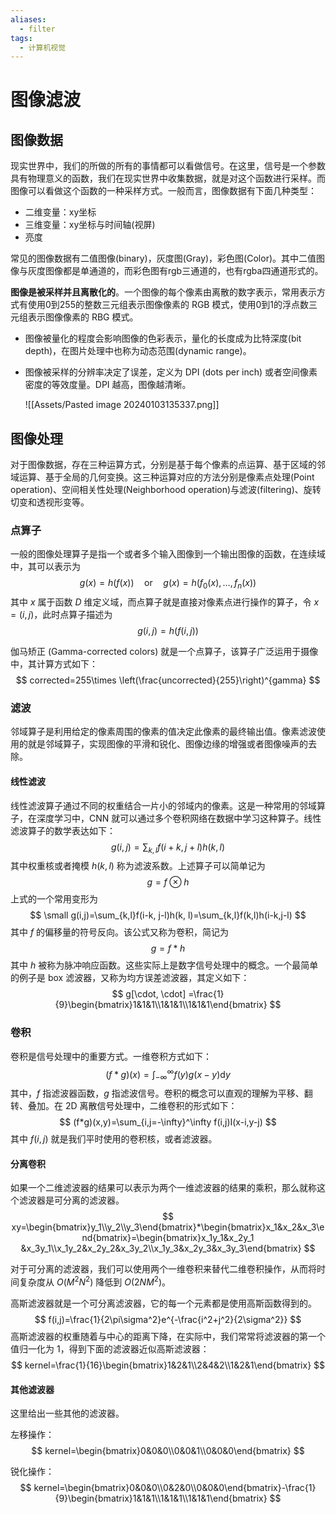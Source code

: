```yaml
---
aliases:
  - filter
tags:
  - 计算机视觉
---
```


# 图像滤波

## 图像数据

现实世界中，我们的所做的所有的事情都可以看做信号。在这里，信号是一个参数具有物理意义的函数，我们在现实世界中收集数据，就是对这个函数进行采样。而图像可以看做这个函数的一种采样方式。一般而言，图像数据有下面几种类型：

- 二维变量：xy坐标
- 三维变量：xy坐标与时间轴(视屏)
- 亮度

常见的图像数据有二值图像(binary)，灰度图(Gray)，彩色图(Color)。其中二值图像与灰度图像都是单通道的，而彩色图有rgb三通道的，也有rgba四通道形式的。

**图像是被采样并且离散化的**。一个图像的每个像素由离散的数字表示，常用表示方式有使用0到255的整数三元组表示图像像素的 RGB 模式，使用0到1的浮点数三元组表示图像像素的 RBG 模式。
- 图像被量化的程度会影响图像的色彩表示，量化的长度成为比特深度(bit depth)，在图片处理中也称为动态范围(dynamic range)。
- 图像被采样的分辨率决定了误差，定义为 DPI (dots per inch) 或者空间像素密度的等效度量。DPI 越高，图像越清晰。

  ![[Assets/Pasted image 20240103135337.png]]


## 图像处理

对于图像数据，存在三种运算方式，分别是基于每个像素的点运算、基于区域的邻域运算、基于全局的几何变换。这三种运算对应的方法分别是像素点处理(Point operation)、空间相关性处理(Neighborhood operation)与滤波(filtering)、旋转切变和透视形变等。

### 点算子

一般的图像处理算子是指一个或者多个输入图像到一个输出图像的函数，在连续域中，其可以表示为
$$
g(x) = h(f(x))\quad \text{or}\quad g(x)=h(f_0(x), \dots,f_n(x))
$$
其中 $x$ 属于函数 $D$ 维定义域，而点算子就是直接对像素点进行操作的算子，令 $x=(i, j)$，此时点算子描述为
$$
g(i,j) = h(f(i,j))
$$

伽马矫正 (Gamma-corrected colors) 就是一个点算子，该算子广泛运用于摄像中，其计算方式如下：
$$
corrected=255\times \left(\frac{uncorrected}{255}\right)^{gamma}
$$

### 滤波

邻域算子是利用给定的像素周围的像素的值决定此像素的最终输出值。像素滤波使用的就是邻域算子，实现图像的平滑和锐化、图像边缘的增强或者图像噪声的去除。

#### 线性滤波

线性滤波算子通过不同的权重结合一片小的邻域内的像素。这是一种常用的邻域算子，在深度学习中，CNN 就可以通过多个卷积网络在数据中学习这种算子。线性滤波算子的数学表达如下：
$$
g(i,j) = \sum_{k,l}f(i+k, j+l)h(k,l)
$$
其中权重核或者掩模 $h(k,l)$ 称为滤波系数。上述算子可以简单记为
$$
g=f\otimes h
$$
上式的一个常用变形为
$$
\small g(i,j)=\sum_{k,l}f(i-k, j-l)h(k, l)=\sum_{k,l}f(k,l)h(i-k,j-l)
$$
其中 $f$ 的偏移量的符号反向。该公式又称为卷积，简记为
$$
g=f*h
$$
其中 $h$ 被称为脉冲响应函数。这些实际上是数字信号处理中的概念。一个最简单的例子是 box 滤波器，又称为均方误差滤波器，其定义如下：
$$
g[\cdot, \cdot] =\frac{1}{9}\begin{bmatrix}1&1&1\\1&1&1\\1&1&1\end{bmatrix}
$$

### 卷积

卷积是信号处理中的重要方式。一维卷积方式如下：
$$
(f*g)(x)=\int_{-\infty}^{\infty}f(y)g(x-y)\mathrm{d}y
$$
其中，$f$ 指滤波器函数，$g$ 指滤波信号。卷积的概念可以直观的理解为平移、翻转、叠加。在 2D 离散信号处理中，二维卷积的形式如下：
$$
(f*g)(x,y)=\sum_{i,j=-\infty}^\infty f(i,j)I(x-i,y-j)
$$
其中 $f(i,j)$ 就是我们平时使用的卷积核，或者滤波器。

#### 分离卷积

如果一个二维滤波器的结果可以表示为两个一维滤波器的结果的乘积，那么就称这个滤波器是可分离的滤波器。
$$
xy=\begin{bmatrix}y_1\\y_2\\y_3\end{bmatrix}*\begin{bmatrix}x_1&x_2&x_3\end{bmatrix}=\begin{bmatrix}x_1y_1&x_2y_1 &x_3y_1\\x_1y_2&x_2y_2&x_3y_2\\x_1y_3&x_2y_3&x_3y_3\end{bmatrix}
$$

对于可分离的滤波器，我们可以使用两个一维卷积来替代二维卷积操作，从而将时间复杂度从 $O(M^2N^2)$ 降低到 $O(2NM^2)$。

高斯滤波器就是一个可分离滤波器，它的每一个元素都是使用高斯函数得到的。
$$
f(i,j)=\frac{1}{2\pi\sigma^2}e^{-\frac{i^2+j^2}{2\sigma^2}}
$$
高斯滤波器的权重随着与中心的距离下降，在实际中，我们常常将滤波器的第一个值归一化为 1，得到下面的滤波器近似高斯滤波器：
$$
kernel=\frac{1}{16}\begin{bmatrix}1&2&1\\2&4&2\\1&2&1\end{bmatrix}
$$

#### 其他滤波器

这里给出一些其他的滤波器。

左移操作：
$$
kernel=\begin{bmatrix}0&0&0\\0&0&1\\0&0&0\end{bmatrix}
$$

锐化操作：
$$
kernel=\begin{bmatrix}0&0&0\\0&2&0\\0&0&0\end{bmatrix}-\frac{1}{9}\begin{bmatrix}1&1&1\\1&1&1\\1&1&1\end{bmatrix}
$$